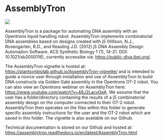 # AssemblyTron

![](https://github.com/PlantSynBioLab/AssemblyTron/blob/master/Logo_trimmed.png)

AssemblyTron is a package for automating DNA assembly with an Opentrons liquid handling robot. AssemblyTron implements combinatorial DNA assemblies based on designs created with j5 (Hillson, N.J., Rosengarten, R.D., and Keasling J.D. (2012) j5 DNA Assembly Design Automation Software. ACS Synthetic Biology 1 (1), 14-21. DOI: 10.1021/sb2000116), currently accessibe via: https://public-diva.jbei.org/.  

The AssemblyTron vignette is hosted at: https://plantsynbiolab.github.io/AssemblyTron-vignette/ and is intended to guide a novice user through installation and use of AssemblyTron to build DNA constructs via Golden Gate assembly in the Opentrons OT-2 robot. You can also view an Opentrons webinar on AssemblyTron here: https://www.youtube.com/watch?v=48J2LacyGeA. We assume that the user has a folder/directory containing the results of a j5 combinatorial assembly design on the computer connected to their OT-2 robot. AssemblyTron then operates on the files within this folder to generate specific assembly instructions for the user and the OT-2 robot which are saved in this folder. The vignette is also available on our Github.  

Technical documentation is stored on our Github and hosted at: https://assemblytron.readthedocs.io/en/latest/AssemblyTron.html 


